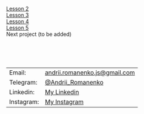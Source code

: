 [Lesson 2](https://brilliantic.github.io/freelancer_homework/lesson_2)<br>
[Lesson 3](https://brilliantic.github.io/freelancer_homework/lesson_3)<br>
[Lesson 4](https://brilliantic.github.io/freelancer_homework/lesson_4)<br>
[Lesson 5](https://brilliantic.github.io/freelancer_homework/lesson_5)<br>
Next project (to be added)

<br><br><br>

<table>
  <tr>
    <td>Email:</td>
    <td><a href="mailto:andrii.romanenko.js@gmail.com">andrii.romanenko.js@gmail.com</a></td>
  </tr>
  <tr>
    <td>Telegram:</td>
    <td><a href="https://t.me/Andrii_Romanenko">@Andrii_Romanenko</a></td>
  </tr>
  <tr>
    <td>Linkedin:</td>
    <td><a href="https://www.linkedin.com/in/romanenko--andrii/">My Linkedin</a></td>
  </tr>
  <tr>
    <td>Instagram:</td>
    <td><a href="https://www.instagram.com/romanenko_ipo/">My Instagram</a></td>
  </tr>
</table>

